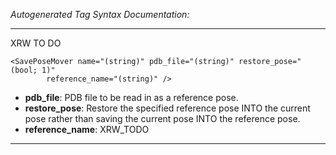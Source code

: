 _Autogenerated Tag Syntax Documentation:_

---
XRW TO DO

```
<SavePoseMover name="(string)" pdb_file="(string)" restore_pose="(bool; 1)"
        reference_name="(string)" />
```

-   **pdb_file**: PDB file to be read in as a reference pose.
-   **restore_pose**: Restore the specified reference pose INTO the current pose rather than saving the current pose INTO the reference pose.
-   **reference_name**: XRW_TODO

---
